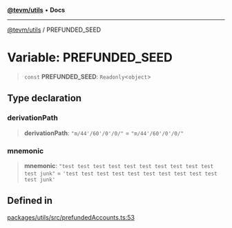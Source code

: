 [**@tevm/utils**](../README.md) • **Docs**

***

[@tevm/utils](../globals.md) / PREFUNDED\_SEED

# Variable: PREFUNDED\_SEED

> `const` **PREFUNDED\_SEED**: `Readonly`\<`object`\>

## Type declaration

### derivationPath

> **derivationPath**: `"m/44'/60'/0'/0/"` = `"m/44'/60'/0'/0/"`

### mnemonic

> **mnemonic**: `"test test test test test test test test test test test junk"` = `'test test test test test test test test test test test junk'`

## Defined in

[packages/utils/src/prefundedAccounts.ts:53](https://github.com/evmts/tevm-monorepo/blob/main/packages/utils/src/prefundedAccounts.ts#L53)
